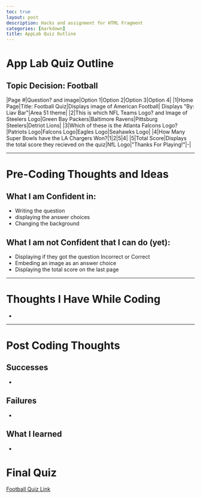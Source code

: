 ```yaml
---
toc: true
layout: post
description: Hacks and assignment for HTML Fragment
categories: [markdown]
title: AppLab Quiz Outline
---
```


# App Lab Quiz Outline
## Topic Decision: Football

|Page #|Question? and image|Option 1|Option 2|Option 3|Option 4|
|1|Home Page|Title: Football Quiz|Displays image of American Football| Displays "By: Liav Bar"|Area 51 theme|
|2|This is which NFL Teams Logo? and Image of Steelers Logo|Green Bay Packers|Baltimore Ravens|Pittsburg Steelers|Detriot Lions|
|3|Which of these is the Atlanta Falcons Logo?|Patriots Logo|Falcons Logo|Eagles Logo|Seahawks Logo|
|4|How Many Super Bowls have the LA Chargers Won?|1|2|5|4|
|5|Total Score|Displays the total score they recieved on the quiz|NfL Logo|"Thanks For Playing!"|-|

---

# Pre-Coding Thoughts and Ideas

## What I am Confident in:
- Writing the question 
- displaying the answer choices
- Changing the background

## What I am not Confident that I can do (yet):
- Displaying if they got the question Incorrect or Correct
- Embeding an image as an answer choice
- Displaying the total score on the last page

---

# Thoughts I Have While Coding
- 

--- 

# Post Coding Thoughts

## Successes
- 

## Failures
- 

## What I learned
- 

# Final Quiz 

[Football Quiz Link](https://studio.code.org/projects/applab/wfRZM87sN2APZ6Ms88thclsrd2-m0cSSalDglBDLThM)
